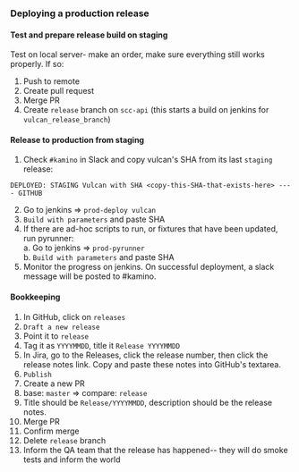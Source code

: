 ### Deploying a production release

#### Test and prepare release build on staging

Test on local server- make an order, make sure everything still works properly. If so:

1. Push to remote
2. Create pull request
3. Merge PR
4. Create `release` branch on `scc-api` (this starts a build on jenkins for `vulcan_release_branch`)

#### Release to production from staging

1. Check `#kamino` in Slack and copy vulcan's SHA from its last `staging` release:
```
DEPLOYED: STAGING Vulcan with SHA <copy-this-SHA-that-exists-here> ---- GITHUB
```
2. Go to jenkins => `prod-deploy vulcan`
3. `Build with parameters` and paste SHA
4. If there are ad-hoc scripts to run, or fixtures that have been updated, run pyrunner:  
    a. Go to jenkins => `prod-pyrunner`  
    b. `Build with parameters` and paste SHA  
5. Monitor the progress on jenkins. On successful deployment, a slack message will be posted to #kamino.

#### Bookkeeping

1. In GitHub, click on `releases`
2. `Draft a new release`
3. Point it to `release`
4. Tag it as `YYYYMMDD`, title it `Release YYYYMMDD`
5. In Jira, go to the Releases, click the release number, then click the release notes link. Copy and paste these notes into GitHub's textarea.
6. `Publish`
7. Create a new PR
8. base: `master` => compare: `release`
9. Title should be `Release/YYYYMMDD`, description should be the release notes.
10. Merge PR
11. Confirm merge
12. Delete `release` branch
13. Inform the QA team that the release has happened-- they will do smoke tests and inform the world
